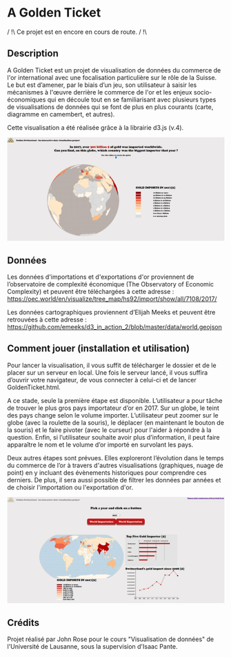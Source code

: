 # A Golden Ticket
/ !\ Ce projet est en encore en cours de route. / !\

## Description
A Golden Ticket est un projet de visualisation de données du commerce de l'or international avec une focalisation particulière sur le rôle de la Suisse. Le but est d’amener, par le biais d’un jeu, son utilisateur à saisir les mécanismes à l'œuvre derrière le commerce de l'or et les enjeux socio-économiques qui en découle tout en se familiarisant avec plusieurs types de visualisations de données qui se font de plus en plus courants (carte, diagramme en camembert, et autres).
 
Cette visualisation a été réalisée grâce à la librairie d3.js (v.4). 

![Illustration 1 - GoldImportsByCountry](illustration/GoldenSwitzerland_01.PNG?raw=true "Title")


## Données
Les données d'importations et d'exportations d'or proviennent de l’observatoire de complexité économique (The Observatory of Economic Complexity) et peuvent être téléchargées à cette adresse :
https://oec.world/en/visualize/tree_map/hs92/import/show/all/7108/2017/

Les données cartographiques proviennent d’Elijah Meeks et peuvent être retrouvées à cette adresse :
https://github.com/emeeks/d3_in_action_2/blob/master/data/world.geojson

## Comment jouer (installation et utilisation)
Pour lancer la visualisation, il vous suffit de télécharger le dossier et de le placer sur un serveur en local. Une fois le serveur lancé, il vous suffira d’ouvrir votre navigateur, de vous connecter à celui-ci et de lancer GoldenTicket.html.

A ce stade, seule la première étape est disponible. L’utilisateur a pour tâche de trouver le plus gros pays importateur d’or en 2017. Sur un globe, le teint des pays change selon le volume importer. L’utilisateur peut zoomer sur le globe (avec la roulette de la souris),  le déplacer (en maintenant le bouton de la souris) et le faire pivoter (avec le curseur) pour l'aider à répondre à la question. Enfin, si l’utilisateur souhaite avoir plus d’information, il peut faire apparaître le nom et le volume d’or importé en survolant les pays.

Deux autres étapes sont prévues. Elles exploreront l’évolution dans le temps du commerce de l’or à travers d'autres visualisations (graphiques, nuage de point) en y incluant des évènements historiques pour comprendre ces derniers. De plus, il sera aussi possible de filtrer les données par années et de choisir l'importation ou l'exportation d'or.

![Illustration 2 - GoldImportsByCountryEnd](illustration/GoldenSwitzerland_02.PNG?raw=true "Title")

## Crédits
Projet réalisé par John Rose pour le cours "Visualisation de données" de l'Université de Lausanne, sous la supervision d'Isaac Pante.

